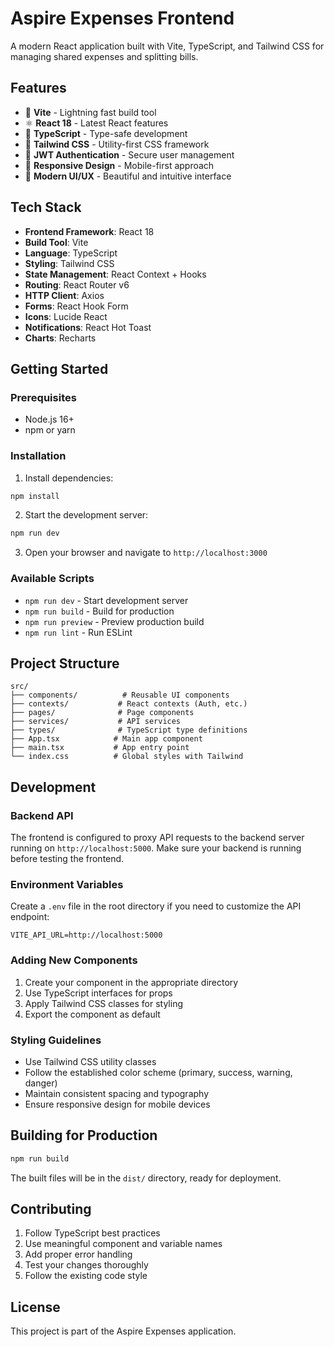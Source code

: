 # Aspire Expenses Frontend

A modern React application built with Vite, TypeScript, and Tailwind CSS for managing shared expenses and splitting bills.

## Features

- 🚀 **Vite** - Lightning fast build tool
- ⚛️ **React 18** - Latest React features
- 🔷 **TypeScript** - Type-safe development
- 🎨 **Tailwind CSS** - Utility-first CSS framework
- 🔐 **JWT Authentication** - Secure user management
- 📱 **Responsive Design** - Mobile-first approach
- 🎯 **Modern UI/UX** - Beautiful and intuitive interface

## Tech Stack

- **Frontend Framework**: React 18
- **Build Tool**: Vite
- **Language**: TypeScript
- **Styling**: Tailwind CSS
- **State Management**: React Context + Hooks
- **Routing**: React Router v6
- **HTTP Client**: Axios
- **Forms**: React Hook Form
- **Icons**: Lucide React
- **Notifications**: React Hot Toast
- **Charts**: Recharts

## Getting Started

### Prerequisites

- Node.js 16+
- npm or yarn

### Installation

1. Install dependencies:

```bash
npm install
```

2. Start the development server:

```bash
npm run dev
```

3. Open your browser and navigate to `http://localhost:3000`

### Available Scripts

- `npm run dev` - Start development server
- `npm run build` - Build for production
- `npm run preview` - Preview production build
- `npm run lint` - Run ESLint

## Project Structure

```
src/
├── components/          # Reusable UI components
├── contexts/           # React contexts (Auth, etc.)
├── pages/              # Page components
├── services/           # API services
├── types/              # TypeScript type definitions
├── App.tsx            # Main app component
├── main.tsx           # App entry point
└── index.css          # Global styles with Tailwind
```

## Development

### Backend API

The frontend is configured to proxy API requests to the backend server running on `http://localhost:5000`. Make sure your backend is running before testing the frontend.

### Environment Variables

Create a `.env` file in the root directory if you need to customize the API endpoint:

```env
VITE_API_URL=http://localhost:5000
```

### Adding New Components

1. Create your component in the appropriate directory
2. Use TypeScript interfaces for props
3. Apply Tailwind CSS classes for styling
4. Export the component as default

### Styling Guidelines

- Use Tailwind CSS utility classes
- Follow the established color scheme (primary, success, warning, danger)
- Maintain consistent spacing and typography
- Ensure responsive design for mobile devices

## Building for Production

```bash
npm run build
```

The built files will be in the `dist/` directory, ready for deployment.

## Contributing

1. Follow TypeScript best practices
2. Use meaningful component and variable names
3. Add proper error handling
4. Test your changes thoroughly
5. Follow the existing code style

## License

This project is part of the Aspire Expenses application.
